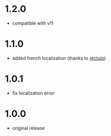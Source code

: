 # 1.2.0

-   compatible with v11

# 1.1.0

-   added french localization (thanks to [rectulo](https://github.com/rectulo))

# 1.0.1

-   fix localization error

# 1.0.0

-   original release

